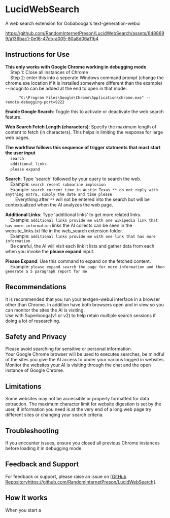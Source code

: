 # LucidWebSearch
A web search extension for Oobabooga's text-generation-webui


https://github.com/RandomInternetPreson/LucidWebSearch/assets/6488699/a136bac1-0e16-47cb-a005-80a8d06a11b4

## Instructions for Use
**This only works with Google Chrome working in debugging mode**  
          &nbsp;&nbsp;&nbsp;&nbsp;Step 1: Close all instances of Chrome  
          &nbsp;&nbsp;&nbsp;&nbsp;Step 2: enter this into a seperate Windows command prompt (change the chrome.exe location if it is installed somewhere different than the example) --incognito can be             added at the end to open in that mode:
          
          "C:\Program Files\Google\Chrome\Application\chrome.exe" --remote-debugging-port=9222 
          
**Enable Google Search**: Toggle this to activate or deactivate the web search feature.

**Web Search Fetch Length (characters)**: Specify the maximum length of content to fetch (in characters). This helps in limiting the response for large web pages.

**The workflow follows this sequence of trigger statments that must start the user input**  
          &nbsp;&nbsp;&nbsp;&nbsp;`search`  
          &nbsp;&nbsp;&nbsp;&nbsp;`additional links`  
          &nbsp;&nbsp;&nbsp;&nbsp;`please expand` 
          
**Search**: Type 'search' followed by your query to search the web.  
          &nbsp;&nbsp;&nbsp;&nbsp;Example: `search recent submarine implosion`  
          &nbsp;&nbsp;&nbsp;&nbsp;Example: `search current time in Austin Texas ** do not reply with anything extra, simply the date and time please`  
          &nbsp;&nbsp;&nbsp;&nbsp;&nbsp;&nbsp;&nbsp;&nbsp;Everything after `**` will not be entered into the search but will be contextualized when the AI analyzes the web page.
          
**Additional Links**: Type 'additional links' to get more related links.  
          &nbsp;&nbsp;&nbsp;&nbsp;Example: `additional links provide me with one wikipedia link that has more information` links the AI collects can be seen in the website_links.txt file in the web_search extension folder.  
          &nbsp;&nbsp;&nbsp;&nbsp;Example: `additional links provide me with one link that has more information`          
          &nbsp;&nbsp;&nbsp;&nbsp;Be careful, the AI will visit each link it lists and gather data from each when you invoke the **please expand** input.  
          
**Please Expand**: Use this command to expand on the fetched content.  
          &nbsp;&nbsp;&nbsp;&nbsp;Example: `please expand search the page for more information and then generate a 5 paragraph report for me`  
          
## Recommendations
It is recommended that you run your textgen-webui interface in a browser other than Chrome.  In addition have both browsers open and in view so you can monitor the sites the AI is visiting.  
Use with Superbooga(v1 or v2) to help retain multiple search sessions if doing a lot of researching.
        
## Safety and Privacy
Please avoid searching for sensitive or personal information.  
Your Google Chrome browser will be used to executes searches, be mindful of the sites you give the AI access to under your various logged in websites.  Monitor the websites your AI is visiting through the chat and the open instance of Google Chrome.  

## Limitations
Some websites may not be accessible or properly formatted for data extraction.
The maximum character limit for website digestion is set by the user, if information you need is at the very end of a long web page try different sites or changing your search criteria.

## Troubleshooting
If you encounter issues, ensure you closed all previous Chrome instances before loading it in debugging mode.

## Feedback and Support
For feedback or support, please raise an issue on [[GitHub Repository](https://github.com/RandomInternetPreson/LucidWebSearch)https://github.com/RandomInternetPreson/LucidWebSearch].

## How it works
When you start a 

